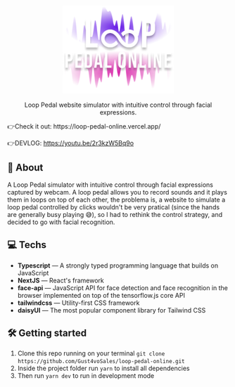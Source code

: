 <div align="center">
<img src="./public/LogoSmall.png" alt="icon" height="200">
</div>

<p align="center">Loop Pedal website simulator with intuitive control through facial expressions.</p>
👉Check it out: https://loop-pedal-online.vercel.app/

👉DEVLOG: https://youtu.be/2r3kzW5Bq9o

## 📜 About
A Loop Pedal simulator with intuitive control through facial expressions captured by webcam. A loop pedal allows you to record sounds and it plays them in loops on top of each other, the problema is, a website to simulate a loop pedal controlled by clicks wouldn't be very pratical (since the hands are generally busy playing 😅), so I had to rethink the control strategy, and decided to go with facial recognition. 

## 💻 Techs
- **Typescript** — A strongly typed programming language that builds on JavaScript
- **NextJS** — React's framework
- **face-api** — JavaScript API for face detection and face recognition in the browser implemented on top of the tensorflow.js core API
- **tailwindcss** — Utility-first CSS framework
- **daisyUI** — The most popular component library for Tailwind CSS

## 🛠 Getting started
1. Clone this repo running on your terminal ```git clone https://github.com/Gust4voSales/loop-pedal-online.git``` 
2. Inside the project folder run ```yarn``` to install all dependencies
3. Then run ```yarn dev``` to run in development mode
